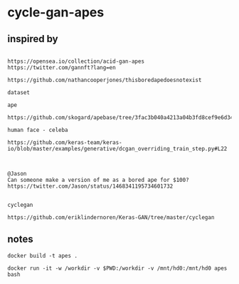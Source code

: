 # cycle-gan-apes


## inspired by
 
```

https://opensea.io/collection/acid-gan-apes
https://twitter.com/gannft?lang=en

https://github.com/nathancooperjones/thisboredapedoesnotexist

dataset

ape

https://github.com/skogard/apebase/tree/3fac3b040a4213a04b3fd8cef9e6d341478873a3

human face - celeba

https://github.com/keras-team/keras-io/blob/master/examples/generative/dcgan_overriding_train_step.py#L22



@Jason
Can someone make a version of me as a bored ape for $100?
https://twitter.com/Jason/status/1468341195734601732


cyclegan

https://github.com/eriklindernoren/Keras-GAN/tree/master/cyclegan

```

## notes                                                                                                     
                                                    
```                                       
docker build -t apes .                                                               
                                                                                     
docker run -it -w /workdir -v $PWD:/workdir -v /mnt/hd0:/mnt/hd0 apes bash                               
                                                                                                         
                                                                                                            
``` 
